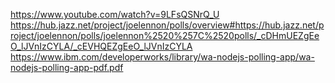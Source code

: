 https://www.youtube.com/watch?v=9LFsQSNrQ_U
https://hub.jazz.net/project/joelennon/polls/overview#https://hub.jazz.net/project/joelennon/polls/joelennon%2520%257C%2520polls/_cDHmUEZgEeO_lJVnIzCYLA/_cEVHQEZgEeO_lJVnIzCYLA
https://www.ibm.com/developerworks/library/wa-nodejs-polling-app/wa-nodejs-polling-app-pdf.pdf